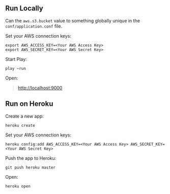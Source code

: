 Run Locally
-----------

Can the `aws.s3.bucket` value to something globally unique in the `conf/application.conf` file.

Set your AWS connection keys:

    export AWS_ACCESS_KEY=<Your AWS Access Key>
    export AWS_SECRET_KEY=<Your AWS Secret Key>

Start Play:

    play ~run

Open:

> [http://localhost:9000](http://localhost:9000)


Run on Heroku
-------------

Create a new app:

    heroku create

Set your AWS connection keys:

    heroku config:add AWS_ACCESS_KEY=<Your AWS Access Key> AWS_SECRET_KEY=<Your AWS Secret Key>

Push the app to Heroku:

    git push heroku master

Open:

    heroku open

